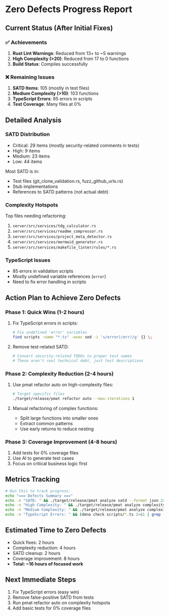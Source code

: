 # Zero Defects Progress Report

## Current Status (After Initial Fixes)

### ✅ Achievements
1. **Rust Lint Warnings**: Reduced from 13+ to ~5 warnings
2. **High Complexity (>20)**: Reduced from 17 to 0 functions
3. **Build Status**: Compiles successfully

### ❌ Remaining Issues
1. **SATD Items**: 105 (mostly in test files)
2. **Medium Complexity (>10)**: 103 functions
3. **TypeScript Errors**: 85 errors in scripts
4. **Test Coverage**: Many files at 0%

## Detailed Analysis

### SATD Distribution
- Critical: 29 items (mostly security-related comments in tests)
- High: 9 items
- Medium: 23 items
- Low: 44 items

Most SATD is in:
- Test files (git_clone_validation.rs, fuzz_github_urls.rs)
- Stub implementations
- References to SATD patterns (not actual debt)

### Complexity Hotspots
Top files needing refactoring:
1. `server/src/services/tdg_calculator.rs`
2. `server/src/services/readme_compressor.rs`
3. `server/src/services/project_meta_detector.rs`
4. `server/src/services/mermaid_generator.rs`
5. `server/src/services/makefile_linter/rules/*.rs`

### TypeScript Issues
- 85 errors in validation scripts
- Mostly undefined variable references (`error`)
- Need to fix error handling in scripts

## Action Plan to Achieve Zero Defects

### Phase 1: Quick Wins (1-2 hours)
1. Fix TypeScript errors in scripts:
   ```bash
   # Fix undefined 'error' variables
   find scripts -name "*.ts" -exec sed -i 's/error)/err)/g' {} \;
   ```

2. Remove test-related SATD:
   ```bash
   # Convert security-related TODOs to proper test names
   # These aren't real technical debt, just test descriptions
   ```

### Phase 2: Complexity Reduction (2-4 hours)
1. Use pmat refactor auto on high-complexity files:
   ```bash
   # Target specific files
   ./target/release/pmat refactor auto --max-iterations 1
   ```

2. Manual refactoring of complex functions:
   - Split large functions into smaller ones
   - Extract common patterns
   - Use early returns to reduce nesting

### Phase 3: Coverage Improvement (4-8 hours)
1. Add tests for 0% coverage files
2. Use AI to generate test cases
3. Focus on critical business logic first

## Metrics Tracking

```bash
# Run this to track progress:
echo "=== Defects Summary ==="
echo -n "SATD: " && ./target/release/pmat analyze satd --format json 2>/dev/null | jq '.summary.total_items'
echo -n "High Complexity: " && ./target/release/pmat analyze complexity --max-cyclomatic 20 --format json 2>/dev/null | jq '[.violations[]] | length'
echo -n "Medium Complexity: " && ./target/release/pmat analyze complexity --max-cyclomatic 10 --format json 2>/dev/null | jq '[.violations[]] | length'
echo -n "TypeScript Errors: " && (deno check scripts/*.ts 2>&1 | grep -c "error:" || echo "0")
```

## Estimated Time to Zero Defects
- Quick fixes: 2 hours
- Complexity reduction: 4 hours  
- SATD cleanup: 2 hours
- Coverage improvement: 8 hours
- **Total: ~16 hours of focused work**

## Next Immediate Steps
1. Fix TypeScript errors (easy win)
2. Remove false-positive SATD from tests
3. Run pmat refactor auto on complexity hotspots
4. Add basic tests for 0% coverage files